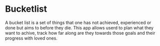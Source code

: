 # Bucketlist
A bucket list is a set of things that one has not achieved, experienced or done but aims to before they die.
This app allows userd to plan what they want to achive, track how far along are they towards those goals and their progress with loved ones.
